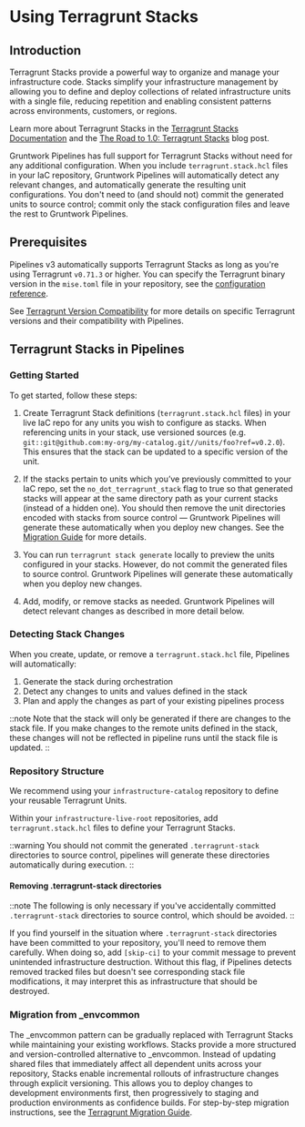 # Using Terragrunt Stacks

## Introduction

Terragrunt Stacks provide a powerful way to organize and manage your infrastructure code. Stacks simplify your infrastructure management by allowing you to define and deploy collections of related infrastructure units with a single file, reducing repetition and enabling consistent patterns across environments, customers, or regions.

Learn more about Terragrunt Stacks in the <span class="external-link"><a href="https://terragrunt.gruntwork.io/docs/features/stacks/">Terragrunt Stacks Documentation</a></span> and the <span class="external-link"><a href="https://blog.gruntwork.io/the-road-to-terragrunt-1-0-stacks-cd97f11ef565">The Road to 1.0: Terragrunt Stacks</a></span> blog post.

Gruntwork Pipelines has full support for Terragrunt Stacks without need for any additional configuration. When you include `terragrunt.stack.hcl` files in your IaC repository, Gruntwork Pipelines will automatically detect any relevant changes, and automatically generate the resulting unit configurations. You don't need to (and should not) commit the generated units to source control; commit only the stack configuration files and leave the rest to Gruntwork Pipelines.

## Prerequisites

Pipelines v3 automatically supports Terragrunt Stacks as long as you're using Terragrunt `v0.71.3` or higher. You can specify the Terragrunt binary version in the `mise.toml` file in your repository, see the [configuration reference](/2.0/reference/pipelines/configurations#example-mise-configuration).

See [Terragrunt Version Compatibility](/2.0/reference/pipelines/terragrunt-version-compatibility) for more details on specific Terragrunt versions and their compatibility with Pipelines.

## Terragrunt Stacks in Pipelines

### Getting Started

To get started, follow these steps:

1. Create Terragrunt Stack definitions (`terragrunt.stack.hcl` files) in your live IaC repo for any units you wish to configure as stacks. When referencing units in your stack, use versioned sources (e.g. `git::git@github.com:my-org/my-catalog.git//units/foo?ref=v0.2.0`). This ensures that the stack can be updated to a specific version of the unit.

2. If the stacks pertain to units which you’ve previously committed to your IaC repo, set the `no_dot_terragrunt_stack` flag to true so that generated stacks will appear at the same directory path as your current stacks (instead of a hidden one). You should then remove the unit directories encoded with stacks from source control — Gruntwork Pipelines will generate these automatically when you deploy new changes. See the <span class="external-link"><a href="https://terragrunt.gruntwork.io/docs/migrate/terragrunt-stacks/#step-4-re-define-existing-infrastructure-using-terragruntstackhcl-files">Migration Guide</a></span> for more details.

3. You can run `terragrunt stack generate` locally to preview the units configured in your stacks. However, do not commit the generated files to source control. Gruntwork Pipelines will generate these automatically when you deploy new changes.

4. Add, modify, or remove stacks as needed. Gruntwork Pipelines will detect relevant changes as described in more detail below.


### Detecting Stack Changes

When you create, update, or remove a `terragrunt.stack.hcl` file, Pipelines will automatically:

1. Generate the stack during orchestration 
2. Detect any changes to units and values defined in the stack
3. Plan and apply the changes as part of your existing pipelines process

::note
Note that the stack will only be generated if there are changes to the stack file. If you make changes to the remote units defined in the stack, these changes will not be reflected in pipeline runs until the stack file is updated.
::

### Repository Structure

We recommend using your `infrastructure-catalog` repository to define your reusable Terragrunt Units.

Within your `infrastructure-live-root` repositories, add `terragrunt.stack.hcl` files to define your Terragrunt Stacks.

::warning
You should not commit the generated `.terragrunt-stack` directories to source control, pipelines will generate these directories automatically during execution.
::

#### Removing .terragrunt-stack directories

::note
The following is only necessary if you've accidentally committed `.terragrunt-stack` directories to source control, which should be avoided.
::

If you find yourself in the situation where `.terragrunt-stack` directories have been committed to your repository, you'll need to remove them carefully. When doing so, add `[skip-ci]` to your commit message to prevent unintended infrastructure destruction. Without this flag, if Pipelines detects removed tracked files but doesn't see corresponding stack file modifications, it may interpret this as infrastructure that should be destroyed.

### Migration from _envcommon

The _envcommon pattern can be gradually replaced with Terragrunt Stacks while maintaining your existing workflows. Stacks provide a more structured and version-controlled alternative to _envcommon. Instead of updating shared files that immediately affect all dependent units across your repository, Stacks enable incremental rollouts of infrastructure changes through explicit versioning. This allows you to deploy changes to development environments first, then progressively to staging and production environments as confidence builds. For step-by-step migration instructions, see the <span class="external-link"><a href="https://terragrunt.gruntwork.io/docs/migrate/terragrunt-stacks/">Terragrunt Migration Guide</a></span>.